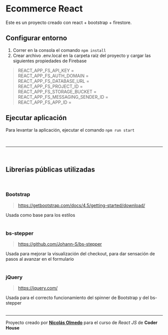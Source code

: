 
  
  

# Ecommerce React
Este es un proyecto creado con react + bootstrap + firestore.
<br/>

## Configurar entorno

1. Correr en la consola el comando `npm install`
2. Crear archivo .env.local en la carpeta raíz del proyecto y cargar las siguientes propiedades de Firebase

> REACT_APP_FS_API_KEY =\
> REACT_APP_FS_AUTH_DOMAIN =\
> REACT_APP_FS_DATABASE_URL =\
> REACT_APP_FS_PROJECT_ID =\
> REACT_APP_FS_STORAGE_BUCKET =\
> REACT_APP_FS_MESSAGING_SENDER_ID =\
> REACT_APP_FS_APP_ID =


## Ejecutar aplicación
Para levantar la aplicación, ejecutar el comando `npm run start`

<br/>

---

<br/>

## Librerías públicas utilizadas

<br/>

### Bootstrap
  >  https://getbootstrap.com/docs/4.5/getting-started/download/

Usada como base para los estilos
<br/><br/>

### bs-stepper
  >  https://github.com/Johann-S/bs-stepper

Usada para mejorar la visualización del checkout, para dar sensación de pasos al avanzar en el formulario
<br/><br/>

### jQuery
  >  https://jquery.com/

Usada para el correcto funcionamiento del spinner de Bootstrap y del bs-stepper
<br/><br/>

---

Proyecto creado por [**Nicolás Olmedo**](mailto:nikolmedo@gmail.com) para el curso de *React JS* de **Coder House**